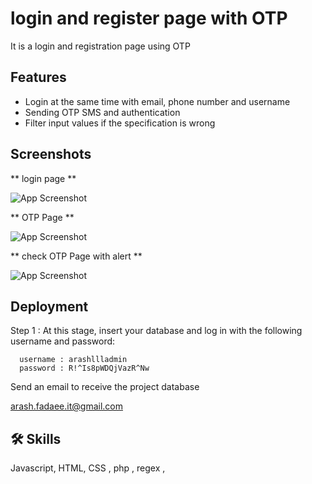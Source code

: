 
# login and register page with OTP

It is a login and registration page using OTP

## Features

- Login at the same time with email, phone number and username
- Sending OTP SMS and authentication
- Filter input values ​​if the specification is wrong


## Screenshots

** login page **

![App Screenshot](https://dl.volnamusic.ir/project-img/otp/1.png)


** OTP Page **


![App Screenshot](https://dl.volnamusic.ir/project-img/otp/2.png)


** check OTP Page with alert **


![App Screenshot](https://dl.volnamusic.ir/project-img/otp/3.png)

## Deployment


Step 1 : At this stage, insert your database and log in with the following username and password:


```
  username : arashllladmin
  password : R!^Is8pWDQjVazR^Nw
```

Send an email to receive the project database

arash.fadaee.it@gmail.com


## 🛠 Skills
Javascript, HTML, CSS , php , regex , 

